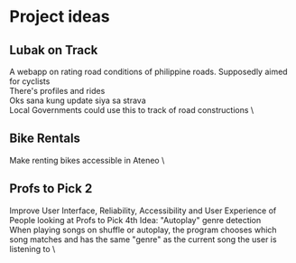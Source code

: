 # Project ideas
## Lubak on Track
  A webapp on rating road conditions of philippine roads. Supposedly aimed for cyclists \
  There's profiles and rides \
  Oks sana kung update siya sa strava \
  Local Governments could use this to track of road constructions \
## Bike Rentals 
  Make renting bikes accessible in Ateneo \
## Profs to Pick 2 
  Improve User Interface, Reliability, Accessibility and User Experience of People looking at Profs to Pick
4th Idea: "Autoplay" genre detection \
  When playing songs on shuffle or autoplay, the program chooses which song matches and has the same "genre" as the current song the user is listening to \
